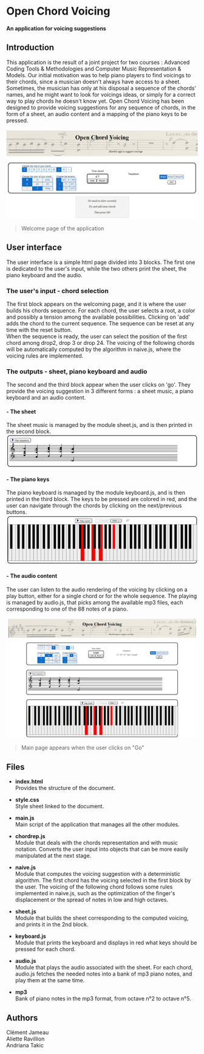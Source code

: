 # Open Chord Voicing

#### An application for voicing suggestions

## Introduction
This application is the result of a joint project for two courses : Advanced Coding Tools & Methodologies and Computer Music Representation & Models. Our initial motivation was to help piano players to find voicings to their chords, since a musician doesn't always have access to a sheet. Sometimes, the musician has only at his disposal a sequence of the chords' names, and he might want to look for voicings ideas, or simply for a correct way to play chords he doesn't know yet. Open Chord Voicing has been designed to provide voicing suggestions for any sequence of chords, in the form of a sheet, an audio content and a mapping of the piano keys to be pressed.

![Screenshot](input_page.PNG)
> Welcome page of the application

## User interface
The user interface is a simple html page divided into 3 blocks. The first one is dedicated to the user's input, while the two others print the sheet, the piano keyboard and the audio.

### The user's input - chord selection
The first block appears on the welcoming page, and it is where the user builds his chords sequence. For each chord, the user selects a root, a color and possibly a tension among the available possibilities. Clicking on 'add' adds the chord to the current sequence. The sequence can be reset at any time with the reset button.  
When the sequence is ready, the user can select the position of the first chord among drop2, drop 3 or drop 24. The voicing of the following chords will be automatically computed by the algorithm in naive.js, where the voicing rules are implemented.

### The outputs - sheet, piano keyboard and audio
The second and the third block appear when the user clicks on 'go'. They provide the voicing suggestion in 3 different forms : a sheet music, a piano keyboard and an audio content.

#### - **The sheet**
The sheet music is managed by the module sheet.js, and is then printed in the second block.
![Screenshot](sheet_page.PNG)

#### - **The piano keys**
The piano keyboard is managed by the module keyboard.js, and is then printed in the third block. The keys to be pressed are colored in red, and the user can navigate through the chords by clicking on the next/previous buttons.
![Screenshot](keyboard_page.PNG)

#### - **The audio content**
The user can listen to the audio rendering of the voicing by clicking on a play button, either for a single chord or for the whole sequence. The playing is managed by audio.js, that picks among the available mp3 files, each corresponding to one of the 88 notes of a piano. 

![Screenshot](Capture_page.PNG)
> Main page appears when the user clicks on "Go"

## Files

- **index.html**   
Provides the structure of the document.

- **style.css**   
Style sheet linked to the document.

- **main.js**  
Main script of the application that manages all the other modules.

- **chordrep.js**   
Module that deals with the chords representation and with music notation. Converts the user input into objects that can be more easily manipulated at the next stage.

- **naive.js**   
Module that computes the voicing suggestion with a deterministic algorithm. The first chord has the voicing selected in the first block by the user. The voicing of the following chord follows some rules implemented in naive.js, such as the optimization of the finger's displacement or the spread of notes in low and high octaves.

- **sheet.js**   
Module that builds the sheet corresponding to the computed voicing, and prints it in the 2nd block.

- **keyboard.js**  
Module that prints the keyboard and displays in red what keys should be pressed for each chord.

- **audio.js**  
Module that plays the audio associated with the sheet. For each chord, audio.js fetches the needed notes into a bank of mp3 piano notes, and play them at the same time.

- **mp3**  
Bank of piano notes in the mp3 format, from octave n°2 to octave n°5. 


## Authors
Clément Jameau  
Aliette Ravillion  
Andriana Takic  
